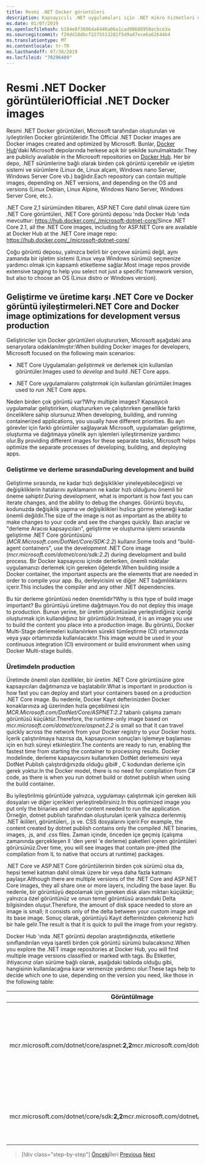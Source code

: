 ```yaml
---
title: Resmi .NET Docker görüntüleri
description: Kapsayıcılı .NET uygulamaları için .NET mikro hizmetleri mimarisi | Resmi .NET Docker görüntüleri
ms.date: 01/07/2019
ms.openlocfilehash: b184e8f3606da8448a06a1cad90688958ecbce3a
ms.sourcegitcommit: f20dd18dbcf2275513281f5d9ad7ece6a62644b4
ms.translationtype: MT
ms.contentlocale: tr-TR
ms.lasthandoff: 07/30/2019
ms.locfileid: "70296489"
---
```

# <a name="official-net-docker-images"></a><span data-ttu-id="71a72-103">Resmi .NET Docker görüntüleri</span><span class="sxs-lookup"><span data-stu-id="71a72-103">Official .NET Docker images</span></span>

<span data-ttu-id="71a72-104">Resmi .NET Docker görüntüleri, Microsoft tarafından oluşturulan ve iyileştirilen Docker görüntüleridir.</span><span class="sxs-lookup"><span data-stu-id="71a72-104">The Official .NET Docker images are Docker images created and optimized by Microsoft.</span></span> <span data-ttu-id="71a72-105">Bunlar, [Docker Hub](https://hub.docker.com/u/microsoft/)'daki Microsoft depolarında herkese açık bir şekilde sunulmaktadır.</span><span class="sxs-lookup"><span data-stu-id="71a72-105">They are publicly available in the Microsoft repositories on [Docker Hub](https://hub.docker.com/u/microsoft/).</span></span> <span data-ttu-id="71a72-106">Her bir depo, .NET sürümlerine bağlı olarak birden çok görüntü içerebilir ve işletim sistemi ve sürümlere (Linux de, Linux alçam, Windows nano Server, Windows Server Core vb.) bağlıdır.</span><span class="sxs-lookup"><span data-stu-id="71a72-106">Each repository can contain multiple images, depending on .NET versions, and depending on the OS and versions (Linux Debian, Linux Alpine, Windows Nano Server, Windows Server Core, etc.).</span></span>

<span data-ttu-id="71a72-107">.NET Core 2,1 sürümünden itibaren, ASP.NET Core dahil olmak üzere tüm .NET Core görüntüleri, .NET Core görüntü deposu 'nda Docker Hub 'ında mevcuttur: https://hub.docker.com/_/microsoft-dotnet-core/</span><span class="sxs-lookup"><span data-stu-id="71a72-107">Since .NET Core 2.1, all the .NET Core images, including for ASP.NET Core are available at Docker Hub at the .NET Core image repo: https://hub.docker.com/_/microsoft-dotnet-core/</span></span>

<span data-ttu-id="71a72-108">Çoğu görüntü deposu, yalnızca belirli bir çerçeve sürümü değil, aynı zamanda bir işletim sistemi (Linux veya Windows sürümü) seçmenize yardımcı olmak için kapsamlı etiketleme sağlar.</span><span class="sxs-lookup"><span data-stu-id="71a72-108">Most image repos provide extensive tagging to help you select not just a specific framework version, but also to choose an OS (Linux distro or Windows version).</span></span>

## <a name="net-core-and-docker-image-optimizations-for-development-versus-production"></a><span data-ttu-id="71a72-109">Geliştirme ve üretime karşı .NET Core ve Docker görüntü iyileştirmeleri</span><span class="sxs-lookup"><span data-stu-id="71a72-109">.NET Core and Docker image optimizations for development versus production</span></span>

<span data-ttu-id="71a72-110">Geliştiriciler için Docker görüntüleri oluştururken, Microsoft aşağıdaki ana senaryolara odaklanılmıştır:</span><span class="sxs-lookup"><span data-stu-id="71a72-110">When building Docker images for developers, Microsoft focused on the following main scenarios:</span></span>

- <span data-ttu-id="71a72-111">.NET Core Uygulamaları *geliştirmek* ve derlemek için kullanılan görüntüler.</span><span class="sxs-lookup"><span data-stu-id="71a72-111">Images used to *develop* and build .NET Core apps.</span></span>

- <span data-ttu-id="71a72-112">.NET Core uygulamalarını *çalıştırmak* için kullanılan görüntüler.</span><span class="sxs-lookup"><span data-stu-id="71a72-112">Images used to *run* .NET Core apps.</span></span>

<span data-ttu-id="71a72-113">Neden birden çok görüntü var?</span><span class="sxs-lookup"><span data-stu-id="71a72-113">Why multiple images?</span></span> <span data-ttu-id="71a72-114">Kapsayıcılı uygulamalar geliştirirken, oluştururken ve çalıştırırken genellikle farklı önceliklere sahip olursunuz.</span><span class="sxs-lookup"><span data-stu-id="71a72-114">When developing, building, and running containerized applications, you usually have different priorities.</span></span> <span data-ttu-id="71a72-115">Bu ayrı görevler için farklı görüntüler sağlayarak Microsoft, uygulamaları geliştirme, oluşturma ve dağıtmaya yönelik ayrı işlemleri iyileştirmenize yardımcı olur.</span><span class="sxs-lookup"><span data-stu-id="71a72-115">By providing different images for these separate tasks, Microsoft helps optimize the separate processes of developing, building, and deploying apps.</span></span>

### <a name="during-development-and-build"></a><span data-ttu-id="71a72-116">Geliştirme ve derleme sırasında</span><span class="sxs-lookup"><span data-stu-id="71a72-116">During development and build</span></span>

<span data-ttu-id="71a72-117">Geliştirme sırasında, ne kadar hızlı değişiklikler yineleyebileceğinizi ve değişikliklerin hatalarını ayıklamanın ne kadar hızlı olduğunu önemli bir öneme sahiptir.</span><span class="sxs-lookup"><span data-stu-id="71a72-117">During development, what is important is how fast you can iterate changes, and the ability to debug the changes.</span></span> <span data-ttu-id="71a72-118">Görüntü boyutu, kodunuzda değişiklik yapma ve değişiklikleri hızlıca görme yeteneği kadar önemli değildir.</span><span class="sxs-lookup"><span data-stu-id="71a72-118">The size of the image is not as important as the ability to make changes to your code and see the changes quickly.</span></span> <span data-ttu-id="71a72-119">Bazı araçlar ve "derleme Aracısı kapsayıcıları", geliştirme ve oluşturma işlemi sırasında geliştirme .NET Core görüntüsünü (*MCR.Microsoft.com/DotNet/Core/SDK:2.2*) kullanır.</span><span class="sxs-lookup"><span data-stu-id="71a72-119">Some tools and "build-agent containers", use the development .NET Core image (*mcr.microsoft.com/dotnet/core/sdk:2.2*) during development and build process.</span></span> <span data-ttu-id="71a72-120">Bir Docker kapsayıcısı içinde derlerken, önemli noktalar uygulamanızı derlemek için gereken öğelerdir.</span><span class="sxs-lookup"><span data-stu-id="71a72-120">When building inside a Docker container, the important aspects are the elements that are needed in order to compile your app.</span></span> <span data-ttu-id="71a72-121">Bu, derleyicisini ve diğer .NET bağımlılıklarını içerir.</span><span class="sxs-lookup"><span data-stu-id="71a72-121">This includes the compiler and any other .NET dependencies.</span></span>

<span data-ttu-id="71a72-122">Bu tür derleme görüntüsü neden önemlidir?</span><span class="sxs-lookup"><span data-stu-id="71a72-122">Why is this type of build image important?</span></span> <span data-ttu-id="71a72-123">Bu görüntüyü üretime dağıtmayın.</span><span class="sxs-lookup"><span data-stu-id="71a72-123">You do not deploy this image to production.</span></span> <span data-ttu-id="71a72-124">Bunun yerine, bir üretim görüntüsüne yerleştirdiğiniz içeriği oluşturmak için kullandığınız bir görüntüdür.</span><span class="sxs-lookup"><span data-stu-id="71a72-124">Instead, it is an image you use to build the content you place into a production image.</span></span> <span data-ttu-id="71a72-125">Bu görüntü, Docker Multi-Stage derlemeleri kullanılırken sürekli tümleştirme (CI) ortamınızda veya yapı ortamınızda kullanılacaktır.</span><span class="sxs-lookup"><span data-stu-id="71a72-125">This image would be used in your continuous integration (CI) environment or build environment when using Docker Multi-stage builds.</span></span>

### <a name="in-production"></a><span data-ttu-id="71a72-126">Üretimde</span><span class="sxs-lookup"><span data-stu-id="71a72-126">In production</span></span>

<span data-ttu-id="71a72-127">Üretimde önemli olan özellikler, bir üretim .NET Core görüntüsüne göre kapsayıcıları dağıtmanıza ve başlatabilir.</span><span class="sxs-lookup"><span data-stu-id="71a72-127">What is important in production is how fast you can deploy and start your containers based on a production .NET Core image.</span></span> <span data-ttu-id="71a72-128">Bu nedenle, Docker Kayıt defterinizden Docker konaklarınıza ağ üzerinden hızla geçebilmesi için *MCR.Microsoft.com/DotNet/Core/ASPNET:2.2* tabanlı çalışma zamanı görüntüsü küçüktür.</span><span class="sxs-lookup"><span data-stu-id="71a72-128">Therefore, the runtime-only image based on *mcr.microsoft.com/dotnet/core/aspnet:2.2* is small so that it can travel quickly across the network from your Docker registry to your Docker hosts.</span></span> <span data-ttu-id="71a72-129">İçerik çalıştırılmaya hazırsa da, kapsayıcının sonuçları işlemeye başlaması için en hızlı süreyi etkinleştirir.</span><span class="sxs-lookup"><span data-stu-id="71a72-129">The contents are ready to run, enabling the fastest time from starting the container to processing results.</span></span> <span data-ttu-id="71a72-130">Docker modelinde, derleme kapsayıcısını kullanırken DotNet derlemesini veya DotNet Publish çalıştırdığınızda olduğu gibi\# , C kodundan derleme için gerek yoktur.</span><span class="sxs-lookup"><span data-stu-id="71a72-130">In the Docker model, there is no need for compilation from C\# code, as there is when you run dotnet build or dotnet publish when using the build container.</span></span>

<span data-ttu-id="71a72-131">Bu iyileştirilmiş görüntüde yalnızca, uygulamayı çalıştırmak için gereken ikili dosyaları ve diğer içerikleri yerleştirebilirsiniz.</span><span class="sxs-lookup"><span data-stu-id="71a72-131">In this optimized image you put only the binaries and other content needed to run the application.</span></span> <span data-ttu-id="71a72-132">Örneğin, dotnet publish tarafından oluşturulan içerik yalnızca derlenmiş .NET ikilileri, görüntüleri,. js ve. CSS dosyalarını içerir.</span><span class="sxs-lookup"><span data-stu-id="71a72-132">For example, the content created by dotnet publish contains only the compiled .NET binaries, images, .js, and .css files.</span></span> <span data-ttu-id="71a72-133">Zaman içinde, önceden içe geçmiş (çalışma zamanında gerçekleşen Il 'den yerel 'e derleme) paketleri içeren görüntüleri görürsünüz.</span><span class="sxs-lookup"><span data-stu-id="71a72-133">Over time, you will see images that contain pre-jitted (the compilation from IL to native that occurs at runtime) packages.</span></span>

<span data-ttu-id="71a72-134">.NET Core ve ASP.NET Core görüntülerinin birden çok sürümü olsa da, hepsi temel katman dahil olmak üzere bir veya daha fazla katmanı paylaşır.</span><span class="sxs-lookup"><span data-stu-id="71a72-134">Although there are multiple versions of the .NET Core and ASP.NET Core images, they all share one or more layers, including the base layer.</span></span> <span data-ttu-id="71a72-135">Bu nedenle, bir görüntüyü depolamak için gereken disk alanı miktarı küçüktür; yalnızca özel görüntünüz ve onun temel görüntüsü arasındaki Delta bilgisinden oluşur.</span><span class="sxs-lookup"><span data-stu-id="71a72-135">Therefore, the amount of disk space needed to store an image is small; it consists only of the delta between your custom image and its base image.</span></span> <span data-ttu-id="71a72-136">Sonuç olarak, görüntüyü Kayıt defterinizden çekmeniz hızlı bir hale gelir.</span><span class="sxs-lookup"><span data-stu-id="71a72-136">The result is that it is quick to pull the image from your registry.</span></span>

<span data-ttu-id="71a72-137">Docker Hub 'ında .NET görüntü depoları araştırdığınızda, etiketlerle sınıflandırılan veya işaretli birden çok görüntü sürümü bulacaksınız.</span><span class="sxs-lookup"><span data-stu-id="71a72-137">When you explore the .NET image repositories at Docker Hub, you will find multiple image versions classified or marked with tags.</span></span> <span data-ttu-id="71a72-138">Bu Etiketler, ihtiyacınız olan sürüme bağlı olarak, aşağıdaki tabloda olduğu gibi, hangisinin kullanılacağına karar vermenize yardımcı olur:</span><span class="sxs-lookup"><span data-stu-id="71a72-138">These tags help to decide which one to use, depending on the version you need, like those in the following table:</span></span>

| <span data-ttu-id="71a72-139">Görüntü</span><span class="sxs-lookup"><span data-stu-id="71a72-139">Image</span></span>                                       | <span data-ttu-id="71a72-140">Açıklamalar</span><span class="sxs-lookup"><span data-stu-id="71a72-140">Comments</span></span>                                                                                          |
| ------------------------------------------- | ------------------------------------------------------------------------------------------------- |
| <span data-ttu-id="71a72-141">mcr.microsoft.com/dotnet/core/aspnet:**2,2**</span><span class="sxs-lookup"><span data-stu-id="71a72-141">mcr.microsoft.com/dotnet/core/aspnet:**2.2**</span></span> | <span data-ttu-id="71a72-142">ASP.NET Core, yalnızca çalışma zamanı ve ASP.NET Core iyileştirmeleri, Linux ve Windows 'da (çoklu mimari)</span><span class="sxs-lookup"><span data-stu-id="71a72-142">ASP.NET Core, with runtime only and ASP.NET Core optimizations, on Linux and Windows (multi-arch)</span></span> |
| <span data-ttu-id="71a72-143">mcr.microsoft.com/dotnet/core/sdk:**2,2**</span><span class="sxs-lookup"><span data-stu-id="71a72-143">mcr.microsoft.com/dotnet/core/sdk:**2.2**</span></span>    | <span data-ttu-id="71a72-144">.NET Core, SDK 'lar dahil, Linux ve Windows üzerinde (çoklu mimari)</span><span class="sxs-lookup"><span data-stu-id="71a72-144">.NET Core, with SDKs included, on Linux and Windows (multi-arch)</span></span>                                  |

> [!div class="step-by-step"]
> <span data-ttu-id="71a72-145">[Önceki](net-container-os-targets.md)İleri
> [](../architect-microservice-container-applications/index.md)</span><span class="sxs-lookup"><span data-stu-id="71a72-145">[Previous](net-container-os-targets.md)
[Next](../architect-microservice-container-applications/index.md)</span></span>
